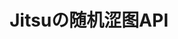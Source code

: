 ---
head:
  - [script, { src: /js/main.js }]
home: true
title: Jitsuの随机涩图API
heroText: Anosu
tagline: 一个随机涩图API的使用文档（写得比较烂，凑合着看吧）
actions:
  - text: 使用说明
    link: /intro/before.md
    type: primary

features:
  - title: 高质量的图库
    details: 其实是来自我朋友的收藏（bushi）

  - title: 简单的使用方法
    details: 因为写不出复杂的功能了捏

  - title: 完善的维护团队
    details: 由我一人维护，寄了就寄了吧（bushi）

  - title: 支持关键词查询
    details: 不一定能查出东西（NULL）

  - title: 已稳定运行
    details: --天--小时--分钟--秒

  - title: 调用次数
    details: 自2023.1.22：------次

copyright: false
footerHtml: true
footer: Powered by <a href="https://jitsu.top" target="_blank">Jitsu</a><br><br><a href="https://icp.gov.moe/?keyword=20231458" target="_blank">萌ICP备20231458号</a>
---